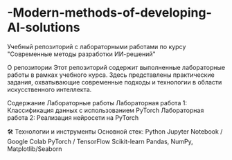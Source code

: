 # -Modern-methods-of-developing-AI-solutions
Учебный репозиторий с лабораторными работами по курсу "Современные методы разработки ИИ-решений"

О репозитории
Этот репозиторий содержит выполненные лабораторные работы в рамках учебного курса. Здесь представлены практические задания, охватывающие современные подходы и технологии в области искусственного интеллекта.

Содержание
Лабораторные работы
Лабораторная работа 1: Классификация данных с использованием PyTorch 
Лабораторная работа 2: Реализация нейросети на PyTorch

🛠 Технологии и инструменты
Основной стек:
Python 
Jupyter Notebook / Google Colab
PyTorch / TensorFlow
Scikit-learn
Pandas, NumPy, Matplotlib/Seaborn
